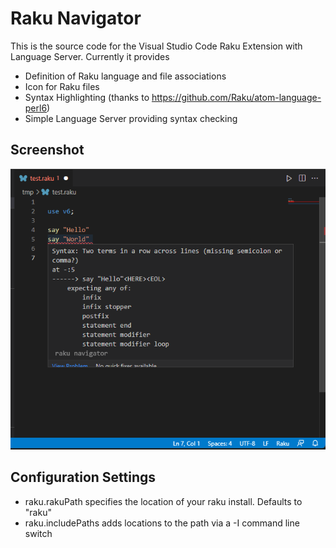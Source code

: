 # Raku Navigator

This is the source code for the Visual Studio Code Raku Extension with Language Server. Currently it provides
- Definition of Raku language and file associations
- Icon for Raku files
- Syntax Highlighting (thanks to https://github.com/Raku/atom-language-perl6)
- Simple Language Server providing syntax checking

## Screenshot

![Screenshot](https://raw.githubusercontent.com/bscan/RakuNavigator/master/images/RakuExt.png)


## Configuration Settings

- raku.rakuPath specifies the location of your raku install. Defaults to "raku"
- raku.includePaths adds locations to the path via a -I command line switch
